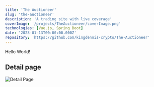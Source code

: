```yaml
---
title: 'The Auctioneer'
slug: 'the-auctioneer'
description: 'A trading site with live coverage'
coverImage: '/projects/TheAuctioneer/coverImage.png'
technologies: [Vue.js, Spring Boot]
date: '2023-01-13T00:00:00.000Z'
repository: 'https://github.com/kingdennis-crypto/The-Auctioneer'
---
```


Hello World!

## Detail page

![Detail Page](/projects/TheAuctioneer/detailPage.png)
